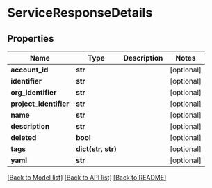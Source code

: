# ServiceResponseDetails

## Properties
Name | Type | Description | Notes
------------ | ------------- | ------------- | -------------
**account_id** | **str** |  | [optional] 
**identifier** | **str** |  | [optional] 
**org_identifier** | **str** |  | [optional] 
**project_identifier** | **str** |  | [optional] 
**name** | **str** |  | [optional] 
**description** | **str** |  | [optional] 
**deleted** | **bool** |  | [optional] 
**tags** | **dict(str, str)** |  | [optional] 
**yaml** | **str** |  | [optional] 

[[Back to Model list]](../README.md#documentation-for-models) [[Back to API list]](../README.md#documentation-for-api-endpoints) [[Back to README]](../README.md)


